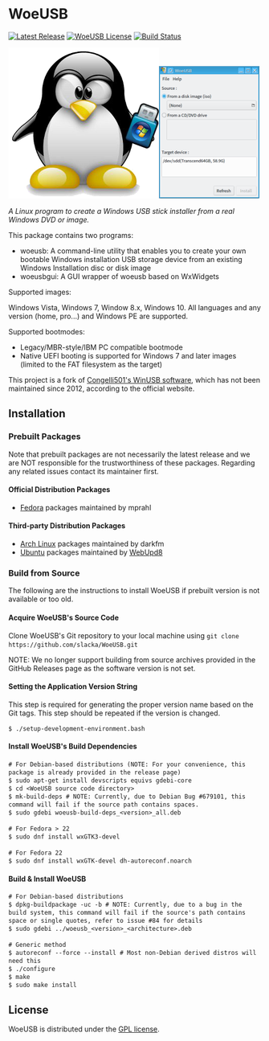 # WoeUSB
[![Latest Release](https://img.shields.io/github/release/slacka/WoeUSB.svg)](https://github.com/slacka/WoeUSB/releases)
[![WoeUSB License](https://img.shields.io/badge/license-gpl-blue.svg)](https://github.com/slacka/WoeUSB/blob/master/COPYING)
[![Build Status](https://travis-ci.org/slacka/WoeUSB.svg?branch=master)](https://travis-ci.org/slacka/WoeUSB)

![brand](src/data/woeusb-logo.png)[![thumbnail of GUI implementation](dev/woeusbgui-screenshot.thumbnail.png)](dev/woeusbgui-screenshot.png)

_A Linux program to create a Windows USB stick installer from a real Windows DVD or image._

This package contains two programs:

* woeusb: A command-line utility that enables you to create your own bootable Windows installation USB storage device from an existing Windows Installation disc or disk image
* woeusbgui: A GUI wrapper of woeusb based on WxWidgets

Supported images:

Windows Vista, Windows 7, Window 8.x, Windows 10. All languages and any version (home, pro...) and Windows PE are supported.

Supported bootmodes:

* Legacy/MBR-style/IBM PC compatible bootmode
* Native UEFI booting is supported for Windows 7 and later images (limited to the FAT filesystem as the target)

This project is a fork of [Congelli501's WinUSB software](http://en.congelli.eu/prog_info_winusb.html), which has not been maintained since 2012, according to the official website.

## Installation
### Prebuilt Packages
Note that prebuilt packages are not necessarily the latest release and we are NOT responsible for the trustworthiness of these packages.  Regarding any related issues contact its maintainer first.

#### Official Distribution Packages
* [Fedora](https://src.fedoraproject.org/rpms/WoeUSB) packages maintained by mprahl

#### Third-party Distribution Packages
* [Arch Linux](https://aur.archlinux.org/packages/woeusb-git/) packages maintained by darkfm
* [Ubuntu](https://launchpad.net/%7Enilarimogard/+archive/ubuntu/webupd8) packages maintained by [WebUpd8](http://www.webupd8.org/)

### Build from Source
The following are the instructions to install WoeUSB if prebuilt version is not available or too old.

#### Acquire WoeUSB's Source Code
Clone WoeUSB's Git repository to your local machine using `git clone https://github.com/slacka/WoeUSB.git`

NOTE: We no longer support building from source archives provided in the GitHub Releases page as the software version is not set.

#### Setting the Application Version String
This step is required for generating the proper version name based on the Git tags. This step should be repeated if the version is changed.

```shell
$ ./setup-development-environment.bash
```

#### Install WoeUSB's Build Dependencies
```shell
# For Debian-based distributions (NOTE: For your convenience, this package is already provided in the release page)
$ sudo apt-get install devscripts equivs gdebi-core
$ cd <WoeUSB source code directory>
$ mk-build-deps # NOTE: Currently, due to Debian Bug #679101, this command will fail if the source path contains spaces.
$ sudo gdebi woeusb-build-deps_<version>_all.deb

# For Fedora > 22
$ sudo dnf install wxGTK3-devel

# For Fedora 22
$ sudo dnf install wxGTK-devel dh-autoreconf.noarch
```
#### Build & Install WoeUSB
```shell
# For Debian-based distributions
$ dpkg-buildpackage -uc -b # NOTE: Currently, due to a bug in the build system, this command will fail if the source's path contains space or single quotes, refer to issue #84 for details
$ sudo gdebi ../woeusb_<version>_<architecture>.deb

# Generic method
$ autoreconf --force --install # Most non-Debian derived distros will need this
$ ./configure
$ make
$ sudo make install
```

## License
WoeUSB is distributed under the [GPL license](https://github.com/slacka/WoeUSB/blob/master/COPYING).
